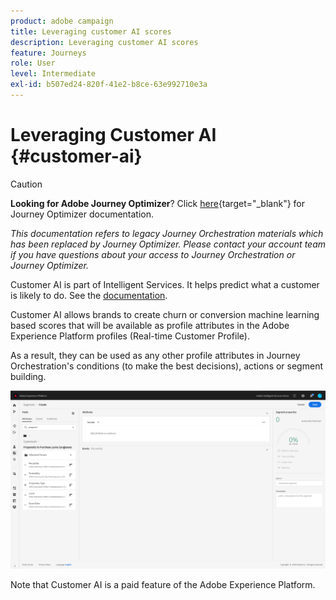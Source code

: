```yaml
---
product: adobe campaign
title: Leveraging customer AI scores
description: Leveraging customer AI scores
feature: Journeys
role: User
level: Intermediate
exl-id: b507ed24-820f-41e2-b8ce-63e992710e3a
---
```

# Leveraging Customer AI {#customer-ai}


>[!CAUTION]
>
>**Looking for Adobe Journey Optimizer**? Click [here](https://experienceleague.adobe.com/en/docs/journey-optimizer/using/ajo-home){target="_blank"} for Journey Optimizer documentation.
>
>
>_This documentation refers to legacy Journey Orchestration materials which has been replaced by Journey Optimizer. Please contact your account team if you have questions about your access to Journey Orchestration or Journey Optimizer._


Customer AI is part of Intelligent Services. It helps predict what a customer is likely to do. See the [documentation](https://experienceleague.adobe.com/docs/experience-platform/intelligent-services/customer-ai/overview.html).  

Customer AI allows brands to create churn or conversion machine learning based scores that will be available as profile attributes in the Adobe Experience Platform profiles (Real-time Customer Profile).

As a result, they can be used as any other profile attributes in Journey Orchestration's conditions (to make the best decisions), actions or segment building. 

![](../assets/customer-ai.png)

Note that Customer AI is a paid feature of the Adobe Experience Platform.
